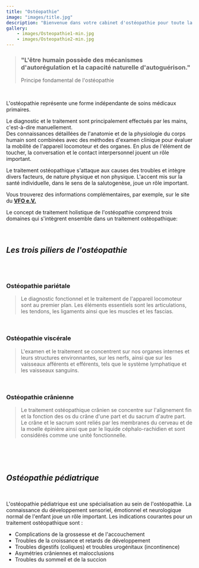 ```yaml
---
title: "Ostéopathie"
image: "images/title.jpg"
description: "Bienvenue dans votre cabinet d'ostéopathie pour toute la famille. Spécialisé dans les soins pour les nourrissons, les enfants et les femmes enceintes, ainsi que pour les femmes après l'accouchement ; les adultes de tous âges sont également les bienvenus."
gallery:
    - images/Osteopathie1-min.jpg
    - images/Osteopathie2-min.jpg
---
```

  

> ### "L'être humain possède des mécanismes d'autorégulation et la capacité naturelle d'autoguérison."
>Principe fondamental de l'ostéopathie  
<br>  

  
L'ostéopathie représente une forme indépendante de soins médicaux primaires.

Le diagnostic et le traitement sont principalement effectués par les mains, c'est-à-dire manuellement.  
Des connaissances détaillées de l'anatomie et de la physiologie du corps humain sont combinées avec des méthodes d'examen clinique pour évaluer la mobilité de l'appareil locomoteur et des organes. En plus de l'élément de toucher, la conversation et le contact interpersonnel jouent un rôle important.

Le traitement ostéopathique s'attaque aux causes des troubles et intègre divers facteurs, de nature physique et non physique. L'accent mis sur la santé individuelle, dans le sens de la salutogenèse, joue un rôle important.


Vous trouverez des informations complémentaires, par exemple, sur le site du **[VFO e.V.](https://www.vfo.de/was-ist-osteopathie "Qu'est-ce que l'ostéopathie")**  

Le concept de traitement holistique de l'ostéopathie comprend trois domaines qui s'intègrent ensemble dans un traitement ostéopathique:  
<br>
<br>
 
## *Les trois piliers de l'ostéopathie*  
<br>
<br>

### Ostéopathie pariétale  
  
> Le diagnostic fonctionnel et le traitement de l'appareil locomoteur sont au premier plan. Les éléments essentiels sont les articulations, les tendons, les ligaments ainsi que les muscles et les fascias.

<br>


### Ostéopathie viscérale  
  
>L'examen et le traitement se concentrent sur nos organes internes et leurs structures environnantes, sur les nerfs, ainsi que sur les vaisseaux afférents et efférents, tels que le système lymphatique et les vaisseaux sanguins.

<br>


### Ostéopathie crânienne  
  
> Le traitement ostéopathique crânien se concentre sur l'alignement fin et la fonction des os du crâne d'une part et du sacrum d'autre part.  
Le crâne et le sacrum sont reliés par les membranes du cerveau et de la moelle épinière ainsi que par le liquide céphalo-rachidien et sont considérés comme une unité fonctionnelle. <br>
<br>
<br>
<br>

## *Ostéopathie pédiatrique* 
<br>


L'ostéopathie pédiatrique est une spécialisation au sein de l'ostéopathie. La connaissance du développement sensoriel, émotionnel et neurologique normal de l'enfant joue un rôle important. Les indications courantes pour un traitement ostéopathique sont :

* Complications de la grossesse et de l'accouchement
* Troubles de la croissance et retards de développement
* Troubles digestifs (coliques) et troubles urogénitaux (incontinence) 
* Asymétries crâniennes et malocclusions
* Troubles du sommeil et de la succion
